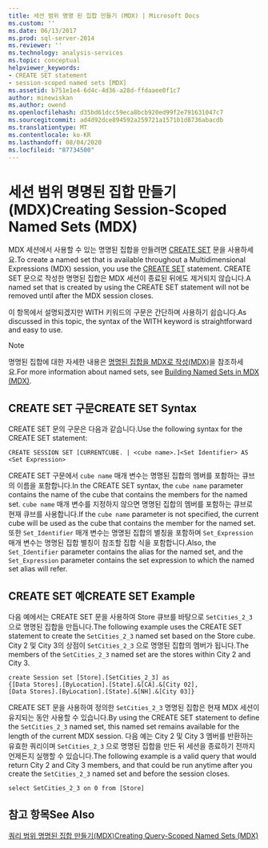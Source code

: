 ```yaml
---
title: 세션 범위 명명 된 집합 만들기 (MDX) | Microsoft Docs
ms.custom: ''
ms.date: 06/13/2017
ms.prod: sql-server-2014
ms.reviewer: ''
ms.technology: analysis-services
ms.topic: conceptual
helpviewer_keywords:
- CREATE SET statement
- session-scoped named sets [MDX]
ms.assetid: b751e1e4-6d4c-4d36-a28d-ffdaaee0f1c7
author: minewiskan
ms.author: owend
ms.openlocfilehash: d35bd61dcc59eca8bcb920ed99f2e791631047c7
ms.sourcegitcommit: ad4d92dce894592a259721a1571b1d8736abacdb
ms.translationtype: MT
ms.contentlocale: ko-KR
ms.lasthandoff: 08/04/2020
ms.locfileid: "87734500"
---
```

# <a name="creating-session-scoped-named-sets-mdx"></a><span data-ttu-id="be105-102">세션 범위 명명된 집합 만들기(MDX)</span><span class="sxs-lookup"><span data-stu-id="be105-102">Creating Session-Scoped Named Sets (MDX)</span></span>
  <span data-ttu-id="be105-103">MDX 세션에서 사용할 수 있는 명명된 집합을 만들려면 [CREATE SET](/sql/mdx/mdx-data-definition-create-set) 문을 사용하세요.</span><span class="sxs-lookup"><span data-stu-id="be105-103">To create a named set that is available throughout a Multidimensional Expressions (MDX) session, you use the [CREATE SET](/sql/mdx/mdx-data-definition-create-set) statement.</span></span> <span data-ttu-id="be105-104">CREATE SET 문으로 작성한 명명된 집합은 MDX 세션이 종료된 뒤에도 제거되지 않습니다.</span><span class="sxs-lookup"><span data-stu-id="be105-104">A named set that is created by using the CREATE SET statement will not be removed until after the MDX session closes.</span></span>  
  
 <span data-ttu-id="be105-105">이 항목에서 설명되겠지만 WITH 키워드의 구문은 간단하며 사용하기 쉽습니다.</span><span class="sxs-lookup"><span data-stu-id="be105-105">As discussed in this topic, the syntax of the WITH keyword is straightforward and easy to use.</span></span>  
  
> [!NOTE]  
>  <span data-ttu-id="be105-106">명명된 집합에 대한 자세한 내용은 [명명된 집합을 MDX로 작성&#40;MDX&#41;](mdx-named-sets-building-named-sets.md)을 참조하세요.</span><span class="sxs-lookup"><span data-stu-id="be105-106">For more information about named sets, see [Building Named Sets in MDX &#40;MDX&#41;](mdx-named-sets-building-named-sets.md).</span></span>  
  
## <a name="create-set-syntax"></a><span data-ttu-id="be105-107">CREATE SET 구문</span><span class="sxs-lookup"><span data-stu-id="be105-107">CREATE SET Syntax</span></span>  
 <span data-ttu-id="be105-108">CREATE SET 문의 구문은 다음과 같습니다.</span><span class="sxs-lookup"><span data-stu-id="be105-108">Use the following syntax for the CREATE SET statement:</span></span>  
  
```  
CREATE SESSION SET [CURRENTCUBE. | <cube name>.]<Set Identifier> AS <Set Expression>  
```  
  
 <span data-ttu-id="be105-109">CREATE SET 구문에서 `cube name` 매개 변수는 명명된 집합의 멤버를 포함하는 큐브의 이름을 포함합니다.</span><span class="sxs-lookup"><span data-stu-id="be105-109">In the CREATE SET syntax, the `cube name` parameter contains the name of the cube that contains the members for the named set.</span></span> <span data-ttu-id="be105-110">`cube name` 매개 변수를 지정하지 않으면 명명된 집합의 멤버를 포함하는 큐브로 현재 큐브를 사용합니다.</span><span class="sxs-lookup"><span data-stu-id="be105-110">If the `cube name` parameter is not specified, the current cube will be used as the cube that contains the member for the named set.</span></span> <span data-ttu-id="be105-111">또한 `Set_Identifier` 매개 변수는 명명된 집합의 별칭을 포함하며 `Set_Expression` 매개 변수는 명명된 집합 별칭이 참조할 집합 식을 포함합니다.</span><span class="sxs-lookup"><span data-stu-id="be105-111">Also, the `Set_Identifier` parameter contains the alias for the named set, and the `Set_Expression` parameter contains the set expression to which the named set alias will refer.</span></span>  
  
## <a name="create-set-example"></a><span data-ttu-id="be105-112">CREATE SET 예</span><span class="sxs-lookup"><span data-stu-id="be105-112">CREATE SET Example</span></span>  
 <span data-ttu-id="be105-113">다음 예에서는 CREATE SET 문을 사용하여 Store 큐브를 바탕으로 `SetCities_2_3` 으로 명명된 집합을 만듭니다.</span><span class="sxs-lookup"><span data-stu-id="be105-113">The following example uses the CREATE SET statement to create the `SetCities_2_3` named set based on the Store cube.</span></span> <span data-ttu-id="be105-114">City 2 및 City 3의 상점이 `SetCities_2_3` 으로 명명된 집합의 멤버가 됩니다.</span><span class="sxs-lookup"><span data-stu-id="be105-114">The members of the `SetCities_2_3` named set are the stores within City 2 and City 3.</span></span>  
  
```  
create Session set [Store].[SetCities_2_3] as  
{[Data Stores].[ByLocation].[State].&[CA].&[City 02],  
[Data Stores].[ByLocation].[State].&[NH].&[City 03]}  
```  
  
 <span data-ttu-id="be105-115">CREATE SET 문을 사용하여 정의한 `SetCities_2_3` 명명된 집합은 현재 MDX 세션이 유지되는 동안 사용할 수 있습니다.</span><span class="sxs-lookup"><span data-stu-id="be105-115">By using the CREATE SET statement to define the `SetCities_2_3` named set, this named set remains available for the length of the current MDX session.</span></span> <span data-ttu-id="be105-116">다음 예는 City 2 및 City 3 멤버를 반환하는 유효한 쿼리이며 `SetCities_2_3` 으로 명명된 집합을 만든 뒤 세션을 종료하기 전까지 언제든지 실행할 수 있습니다.</span><span class="sxs-lookup"><span data-stu-id="be105-116">The following example is a valid query that would return City 2 and City 3 members, and that could be run anytime after you create the `SetCities_2_3` named set and before the session closes.</span></span>  
  
```  
select SetCities_2_3 on 0 from [Store]  
```  
  
## <a name="see-also"></a><span data-ttu-id="be105-117">참고 항목</span><span class="sxs-lookup"><span data-stu-id="be105-117">See Also</span></span>  
 [<span data-ttu-id="be105-118">쿼리 범위 명명된 집합 만들기&#40;MDX&#41;</span><span class="sxs-lookup"><span data-stu-id="be105-118">Creating Query-Scoped Named Sets &#40;MDX&#41;</span></span>](mdx-named-sets-creating-query-scoped-named-sets.md)  
  
  
